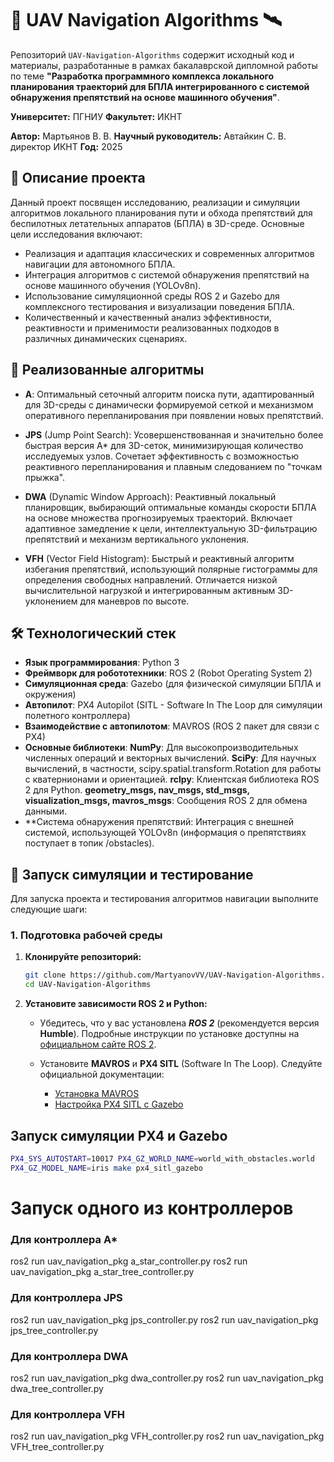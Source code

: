 # 🚁 UAV Navigation Algorithms 🛰️

Репозиторий `UAV-Navigation-Algorithms` содержит исходный код и материалы, разработанные в рамках бакалаврской дипломной работы по теме **"Разработка программного комплекса локального планирования траекторий для БПЛА интегрированного с системой обнаружения препятствий на основе машинного обучения"**.

**Университет:** ПГНИУ
**Факультет:** ИКНТ

**Автор:** Мартьянов В. В.
**Научный руководитель:** Автайкин С. В. директор ИКНТ
**Год:** 2025


## 🎯 Описание проекта

Данный проект посвящен исследованию, реализации и симуляции алгоритмов локального планирования пути и обхода препятствий для беспилотных летательных аппаратов (БПЛА) в 3D-среде. Основные цели исследования включают:

*   Реализация и адаптация классических и современных алгоритмов навигации для автономного БПЛА.
*   Интеграция алгоритмов с системой обнаружения препятствий на основе машинного обучения (YOLOv8n).
*   Использование симуляционной среды ROS 2 и Gazebo для комплексного тестирования и визуализации поведения БПЛА.
*   Количественный и качественный анализ эффективности, реактивности и применимости реализованных подходов в различных динамических сценариях.

## 🧠 Реализованные алгоритмы

*   **A**: Оптимальный сеточный алгоритм поиска пути, адаптированный для 3D-среды с динамически формируемой сеткой и механизмом оперативного перепланирования при появлении новых препятствий.

*   **JPS** (Jump Point Search): Усовершенствованная и значительно более быстрая версия A* для 3D-сеток, минимизирующая количество исследуемых узлов. Сочетает эффективность с возможностью реактивного перепланирования и плавным следованием по "точкам прыжка".

*   **DWA** (Dynamic Window Approach): Реактивный локальный планировщик, выбирающий оптимальные команды скорости БПЛА на основе множества прогнозируемых траекторий. Включает адаптивное замедление к цели, интеллектуальную 3D-фильтрацию препятствий и механизм вертикального уклонения.

*   **VFH** (Vector Field Histogram): Быстрый и реактивный алгоритм избегания препятствий, использующий полярные гистограммы для определения свободных направлений. Отличается низкой вычислительной нагрузкой и интегрированным активным 3D-уклонением для маневров по высоте.


## 🛠️ Технологический стек

*   **Язык программирования**: Python 3
*   **Фреймворк для робототехники**: ROS 2 (Robot Operating System 2)
*   **Симуляционная среда**: Gazebo (для физической симуляции БПЛА и окружения)
*   **Автопилот**: PX4 Autopilot (SITL - Software In The Loop для симуляции полетного контроллера)
*   **Взаимодействие с автопилотом**: MAVROS (ROS 2 пакет для связи с PX4)
*   **Основные библиотеки**:
  **NumPy**: Для высокопроизводительных численных операций и векторных вычислений.
  **SciPy**: Для научных вычислений, в частности, scipy.spatial.transform.Rotation для работы с кватернионами и ориентацией.
  **rclpy**: Клиентская библиотека ROS 2 для Python.
  **geometry_msgs, nav_msgs, std_msgs, visualization_msgs, mavros_msgs**: Сообщения ROS 2 для обмена данными.
*   **Система обнаружения препятствий: Интеграция с внешней системой, использующей YOLOv8n (информация о препятствиях поступает в топик /obstacles).

## 🚀 **Запуск симуляции и тестирование**

Для запуска проекта и тестирования алгоритмов навигации выполните следующие шаги:
### 1. **Подготовка рабочей среды**
1.  **Клонируйте репозиторий:**
    ```bash
    git clone https://github.com/MartyanovVV/UAV-Navigation-Algorithms.git
    cd UAV-Navigation-Algorithms
    ```

2.  **Установите зависимости ROS 2 и Python:**
    *   Убедитесь, что у вас установлена *****ROS 2***** (рекомендуется версия **Humble**). Подробные инструкции по установке доступны на [официальном сайте ROS 2](https://docs.ros.org/en/humble/Installation.html).

    *   Установите **MAVROS** и **PX4 SITL** (Software In The Loop). Следуйте официальной документации:
        *   [Установка MAVROS](https://docs.ros.org/en/humble/Tutorials/Intermediate/Tf-RPi-OS-Setup/Tf-RPi-OS-Setup.html#install-mavros)
        *   [Настройка PX4 SITL с Gazebo](https://docs.px4.io/main/en/dev_setup/building_px4.html)

 ## **Запуск симуляции PX4 и Gazebo**
```bash
PX4_SYS_AUTOSTART=10017 PX4_GZ_WORLD_NAME=world_with_obstacles.world
PX4_GZ_MODEL_NAME=iris make px4_sitl_gazebo
```

# **Запуск одного из контроллеров**

### Для контроллера A*
ros2 run uav_navigation_pkg a_star_controller.py
ros2 run uav_navigation_pkg a_star_tree_controller.py

### Для контроллера JPS
ros2 run uav_navigation_pkg jps_controller.py
ros2 run uav_navigation_pkg jps_tree_controller.py

### Для контроллера DWA
ros2 run uav_navigation_pkg dwa_controller.py
ros2 run uav_navigation_pkg dwa_tree_controller.py

### Для контроллера VFH
ros2 run uav_navigation_pkg VFH_controller.py
ros2 run uav_navigation_pkg VFH_tree_controller.py

